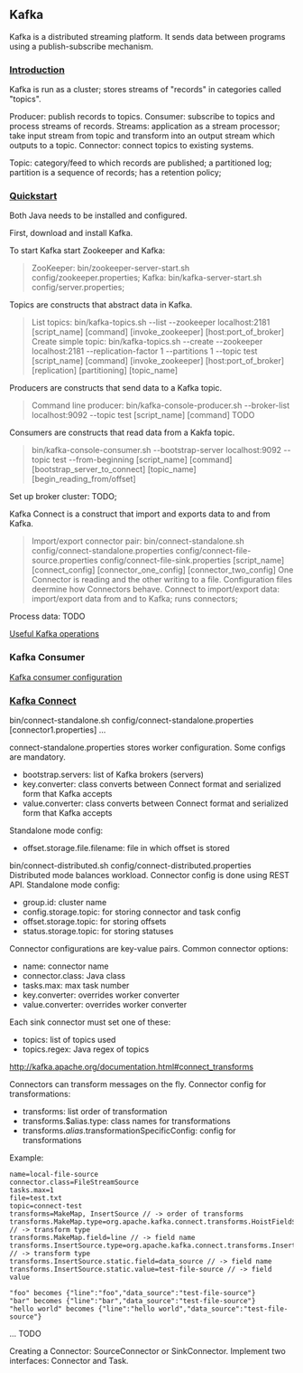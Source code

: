 ## Kafka

Kafka is a distributed streaming platform. It sends data between programs using a publish-subscribe
mechanism. 

### [Introduction](http://kafka.apache.org/intro)

Kafka is run as a cluster; stores streams of "records" in categories called "topics".

Producer: publish records to topics.
Consumer: subscribe to topics and process streams of records.
Streams: application as a stream processor; take input stream from topic and transform into an output
stream which outputs to a topic.
Connector: connect topics to existing systems.

Topic: category/feed to which records are published; a partitioned log; partition is a sequence of records;
has a retention policy;   

### [Quickstart](http://kafka.apache.org/quickstart)

Both Java needs to be installed and configured.

First, download and install Kafka.

To start Kafka start Zookeeper and Kafka:
> ZooKeeper: bin/zookeeper-server-start.sh config/zookeeper.properties;
> Kafka: bin/kafka-server-start.sh config/server.properties;

Topics are constructs that abstract data in Kafka.
> List topics: bin/kafka-topics.sh --list --zookeeper localhost:2181
> [script_name] [command] [invoke_zookeeper] [host:port_of_broker]
> Create simple topic: bin/kafka-topics.sh --create --zookeeper localhost:2181 --replication-factor 1 --partitions 1 --topic test
> [script_name] [command] [invoke_zookeeper] [host:port_of_broker] [replication] [partitioning] [topic_name]

Producers are constructs that send data to a Kafka topic.
> Command line producer: bin/kafka-console-producer.sh --broker-list localhost:9092 --topic test
> [script_name] [command] TODO

Consumers are constructs that read data from a Kakfa topic.
> bin/kafka-console-consumer.sh --bootstrap-server localhost:9092 --topic test --from-beginning
> [script_name] [command] [bootstrap_server_to_connect] [topic_name] [begin_reading_from/offset]

Set up broker cluster: TODO;

Kafka Connect is a construct that import and exports data to and from Kafka.
> Import/export connector pair: bin/connect-standalone.sh config/connect-standalone.properties config/connect-file-source.properties config/connect-file-sink.properties
> [script_name] [connect_config] [connector_one_config] [connector_two_config]
> One Connector is reading and the other writing to a file.
> Configuration files deermine how Connectors behave.
Connect to import/export data: import/export data from and to Kafka; runs connectors; 

Process data: TODO

[Useful Kafka operations](http://kafka.apache.org/documentation/#operations) 

### Kafka Consumer

[Kafka consumer configuration](http://kafka.apache.org/documentation/#consumerconfigs)

### [Kafka Connect](http://kafka.apache.org/documentation.html#connect)

bin/connect-standalone.sh config/connect-standalone.properties [connector1.properties] ...

connect-standalone.properties stores worker configuration. Some configs are mandatory.
* bootstrap.servers: list of Kafka brokers (servers)
* key.converter: class converts between Connect format and serialized form that Kafka accepts
* value.converter: class converts between Connect format and serialized form that Kafka accepts

Standalone mode config:
* offset.storage.file.filename: file in which offset is stored

bin/connect-distributed.sh config/connect-distributed.properties
Distributed mode balances workload.
Connector config is done using REST API.
Standalone mode config:
* group.id: cluster name
* config.storage.topic: for storing connector and task config
* offset.storage.topic: for storing offsets
* status.storage.topic: for storing statuses

Connector configurations are key-value pairs.
Common connector options:
* name: connector name
* connector.class: Java class
* tasks.max: max task number
* key.converter: overrides worker converter
* value.converter: overrides worker converter

Each sink connector must set one of these:
* topics: list of topics used
* topics.regex: Java regex of topics

http://kafka.apache.org/documentation.html#connect_transforms

Connectors can transform messages on the fly.
Connector config for transformations:
* transforms: list order of transformation
* transforms.$alias.type: class names for transformations
* transforms.$alias.$transformationSpecificConfig: config for transformations

Example:
```
name=local-file-source
connector.class=FileStreamSource
tasks.max=1
file=test.txt
topic=connect-test
transforms=MakeMap, InsertSource // -> order of transforms
transforms.MakeMap.type=org.apache.kafka.connect.transforms.HoistField$Value // -> transform type
transforms.MakeMap.field=line // -> field name
transforms.InsertSource.type=org.apache.kafka.connect.transforms.InsertField$Value // -> transform type
transforms.InsertSource.static.field=data_source // -> field name
transforms.InsertSource.static.value=test-file-source // -> field value

"foo" becomes {"line":"foo","data_source":"test-file-source"}
"bar" becomes {"line":"bar","data_source":"test-file-source"}
"hello world" becomes {"line":"hello world","data_source":"test-file-source"}
```

... TODO

Creating a Connector:
SourceConnector or SinkConnector.
Implement two interfaces: Connector and Task.
